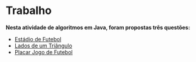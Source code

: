 
# Trabalho

**Nesta atividade de algoritmos em Java, foram propostas três questões:**

- <a href="https://github.com/Olossy/Faculdade/blob/main/1º%20Período/Algoritmos%20e%20Progamação%20I/Exercícios/Trabalho/Estádio%20de%20Futebol/EstadioFutebol.java">Estádio de Futebol</a>
- <a href="https://github.com/Olossy/Faculdade/blob/main/1º%20Período/Algoritmos%20e%20Progamação%20I/Exercícios/Trabalho/Lados%20de%20um%20Triângulo/LadosTriangulo.java">Lados de um Triângulo</a>
- <a href="https://github.com/Olossy/Faculdade/blob/main/1º%20Período/Algoritmos%20e%20Progamação%20I/Exercícios/Trabalho/Placar%20Jogo%20de%20Futebol/PlacarTime.java">Placar Jogo de Futebol</a>
